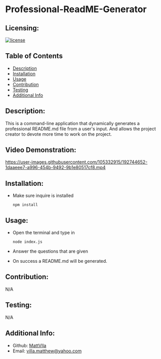 # Professional-ReadME-Generator

## Licensing:

  [![license](https://img.shields.io/badge/license--blue)](https://shields.io)
  
## Table of Contents

- [Description](#description)
- [Installation](#installation)
- [Usage](#usage)
- [Contribution](#contribution)
- [Testing](#testing)
- [Additional Info](#additional-info)
  
## Description:

  This is a command-line application that dynamically generates a professional README.md file from a user's input. 
  And allows the project creator to devote more time to work on the project.

## Video Demonstration:

https://user-images.githubusercontent.com/105332915/192744652-1daaeee7-a996-454b-9492-9b1e80517cf8.mp4

## Installation:

  - Make sure inquire is installed
  
        npm install

## Usage:

  - Open the terminal and type in 
  
        node index.js
  
  - Answer the questions that are given 
  
  - On success a README.md will be generated.
  
## Contribution: 

  N/A
 
## Testing:

  N/A
  
## Additional Info:

- Github: [MattVlla](https://github.com/MattVlla)
- Email: villa.matthew@yahoo.com
